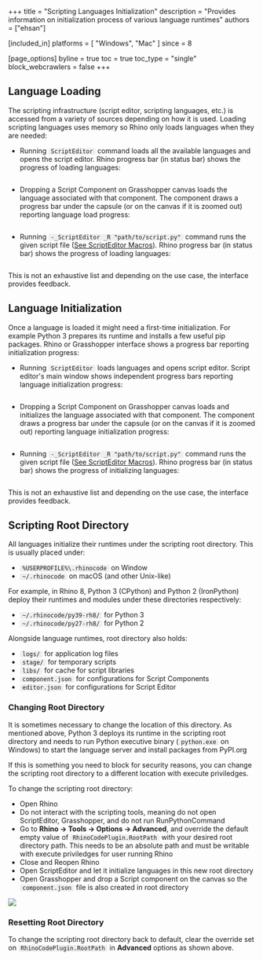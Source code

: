 +++
title = "Scripting Languages Initialization"
description = "Provides information on initialization process of various language runtimes"
authors = ["ehsan"]

[included_in]
platforms = [ "Windows", "Mac" ]
since = 8

[page_options]
byline = true
toc = true
toc_type = "single"
block_webcrawlers = false
+++

<style>
    code {
        background-color: #efefef;
        padding-left: 5px;
        padding-right: 5px;
        border-radius: 3px;
    }
</style>

## Language Loading

The scripting infrastructure (script editor, scripting languages, etc.) is accessed from a variety of sources depending on how it is used. Loading scripting languages uses memory so Rhino only loads languages when they are needed:

- Running `ScriptEditor` command loads all the available languages and opens the script editor. Rhino progress bar (in status bar) shows the progress of loading languages:

![]()

- Dropping a Script Component on Grasshopper canvas loads the language associated with that component. The component draws a progress bar under the capsule (or on the canvas if it is zoomed out) reporting language load progress:

![]()

- Running `-_ScriptEditor _R "path/to/script.py"` command runs the given script file ([See ScriptEditor Macros](guides/scripting/advanced-scripteditor-macros)). Rhino progress bar (in status bar) shows the progress of loading languages:

![]()

This is not an exhaustive list and depending on the use case, the interface provides feedback.

## Language Initialization

Once a language is loaded it might need a first-time initialization. For example Python 3 prepares its runtime and installs a few useful pip packages. Rhino or Grasshopper interface shows a progress bar reporting initialization progress:

- Running `ScriptEditor` loads languages and opens script editor. Script editor's main window shows independent progress bars reporting language initialization progress:

![]()

- Dropping a Script Component on Grasshopper canvas loads and initializes the language associated with that component. The component draws a progress bar under the capsule (or on the canvas if it is zoomed out) reporting language initialization progress:

![]()

- Running `-_ScriptEditor _R "path/to/script.py"` command runs the given script file ([See ScriptEditor Macros](guides/scripting/advanced-scripteditor-macros)). Rhino progress bar (in status bar) shows the progress of initializing languages:

![]()

This is not an exhaustive list and depending on the use case, the interface provides feedback.

## Scripting Root Directory

All languages initialize their runtimes under the scripting root directory. This is usually placed under:

- `%USERPROFILE%\.rhinocode` on Window
- `~/.rhinocode` on macOS (and other Unix-like)

For example, in Rhino 8, Python 3 (CPython) and Python 2 (IronPython) deploy their runtimes and modules under these directories respectively:

- `~/.rhinocode/py39-rh8/` for Python 3 
- `~/.rhinocode/py27-rh8/` for Python 2

Alongside language runtimes, root directory also holds:

- `logs/` for application log files
- `stage/` for temporary scripts
- `libs/` for cache for script libraries
- `component.json` for configurations for Script Components
- `editor.json` for configurations for Script Editor

### Changing Root Directory

It is sometimes necessary to change the location of this directory. As mentioned above, Python 3 deploys its runtime in the scripting root directory and needs to run Python executive binary (`python.exe` on Windows) to start the language server and install packages from PyPI.org

If this is something you need to block for security reasons, you can change the scripting root directory to a different location with execute priviledges.

To change the scripting root directory:

- Open Rhino
- Do not interact with the scripting tools, meaning do not open ScriptEditor, Grasshopper, and do not run RunPythonCommand
- Go to **Rhino -> Tools -> Options -> Advanced**, and override the default empty value of `RhinoCodePlugin.RootPath` with your desired root directory path. This needs to be an absolute path and must be writable with execute priviledges for user running Rhino
- Close and Reopen Rhino
- Open ScriptEditor and let it initialize languages in this new root directory
- Open Grasshopper and drop a Script component on the canvas so the `component.json` file is also created in root directory

![](01.png)

### Resetting Root Directory

To change the scripting root directory back to default, clear the override set on `RhinoCodePlugin.RootPath` in **Advanced** options as shown above.